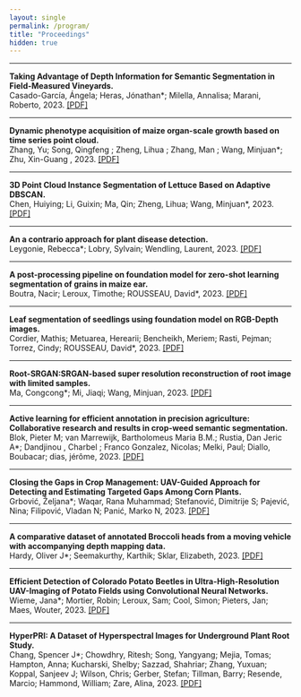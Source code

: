```yaml
---
layout: single
permalink: /program/
title: "Proceedings"
hidden: true
---
```

<link rel="stylesheet" href="/assets/css/main.css">
<link rel="stylesheet" href="https://cdn.jsdelivr.net/npm/@fortawesome/fontawesome-free@5/css/all.min.css">
<!--
| A | B |
| C | D |-->


---

**Taking Advantage of Depth Information for Semantic Segmentation in Field-Measured Vineyards.**\
Casado-García, Ángela; Heras, Jónathan*; Milella, Annalisa; Marani, Roberto, 2023. [\[PDF\]](/assets/01.pdf)

---

**Dynamic phenotype acquisition of maize organ-scale growth based on time series point cloud.**\
Zhang, Yu; Song, Qingfeng ; Zheng, Lihua ; Zhang, Man ; Wang, Minjuan*; Zhu, Xin-Guang , 2023. [\[PDF\]](/assets/08.pdf)

---

**3D Point Cloud Instance Segmentation of Lettuce Based on Adaptive DBSCAN.**\
Chen, Huiying; Li, Guixin; Ma, Qin; Zheng, Lihua; Wang, Minjuan*, 2023. [\[PDF\]](/assets/09.pdf)

---

**An a contrario approach for plant disease detection.**\
Leygonie, Rebecca*; Lobry, Sylvain; Wendling, Laurent, 2023. [\[PDF\]](/assets/12.pdf)

---

**A post-processing pipeline on foundation model for zero-shot learning segmentation of grains in maize ear.**\
Boutra, Nacir; Leroux, Timothe; ROUSSEAU, David*, 2023. [\[PDF\]](/assets/24.pdf)

---

**Leaf segmentation of seedlings using foundation model on RGB-Depth images.**\
Cordier, Mathis; Metuarea, Herearii; Bencheikh, Meriem; Rasti, Pejman; Torrez, Cindy; ROUSSEAU, David*, 2023. [\[PDF\]](/assets/25.pdf)

---

**Root-SRGAN:SRGAN-based super resolution reconstruction of root image with limited samples.**\
Ma, Congcong*; Mi, Jiaqi; Wang, Minjuan, 2023. [\[PDF\]](/assets/30.pdf)

---

**Active learning for efficient annotation in precision agriculture: Collaborative research and results in crop-weed semantic segmentation.**\
Blok, Pieter M; van Marrewijk, Bartholomeus Maria B.M.; Rustia, Dan Jeric A*; Dandjinou , Charbel ; Franco Gonzalez, Nicolas; Melki, Paul; Diallo, Boubacar; dias, jérôme, 2023. [\[PDF\]](/assets/38.pdf)

---

**Closing the Gaps in Crop Management: UAV-Guided Approach for Detecting and Estimating Targeted Gaps Among Corn Plants.**\
Grbović, Željana*; Waqar, Rana Muhammad; Stefanović, Dimitrije S; Pajević, Nina; Filipović, Vladan N; Panić, Marko N, 2023. [\[PDF\]](/assets/44.pdf)

---

**A comparative dataset of annotated Broccoli heads from a moving vehicle with accompanying depth mapping data.**\
Hardy, Oliver J*; Seemakurthy, Karthik; Sklar, Elizabeth, 2023. [\[PDF\]](/assets/46.pdf)

---

**Efficient Detection of Colorado Potato Beetles in Ultra-High-Resolution UAV-Imaging of Potato Fields using Convolutional Neural Networks.**\
Wieme, Jana*; Mortier, Robin; Leroux, Sam; Cool, Simon; Pieters, Jan; Maes, Wouter, 2023. [\[PDF\]](/assets/49.pdf)

---

**HyperPRI: A Dataset of Hyperspectral Images for Underground Plant Root Study.**\
Chang, Spencer J*; Chowdhry, Ritesh; Song, Yangyang; Mejia, Tomas; Hampton, Anna; Kucharski, Shelby; Sazzad, Shahriar; Zhang, Yuxuan; Koppal, Sanjeev J; Wilson, Chris; Gerber, Stefan; Tillman, Barry; Resende, Marcio; Hammond, William; Zare, Alina, 2023. [\[PDF\]](/assets/50.pdf)

